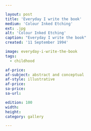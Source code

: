 ```yaml
---

layout: post
title: 'Everyday I write the book'
medium: 'Colour Inked Etching'
ext: .jpg
alt: 'Colour Inked Etching'
caption: "Everyday I write the book"
created: '11 September 1994'

image: everyday-i-write-the-book
tags:
  - childhood

af-price:
af-subject: abstract and conceptual
af-style: illustrative
af-price:
sa-price:
sa-url:

edition: 100
width:
height:
category: gallery

---
```

